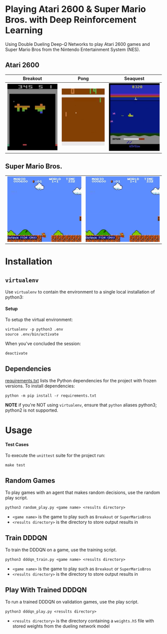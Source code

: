 # Playing Atari 2600 & Super Mario Bros. with Deep Reinforcement Learning

Using Double Dueling Deep-_Q_ Networks to play Atari 2600 games and Super
Mario Bros from the Nintendo Entertainment System (NES).

## Atari 2600 

| Breakout              | Pong              | Seaquest              |
|:---------------------:|:-----------------:|:---------------------:|
| ![](img/Breakout.png) | ![](img/Pong.png) | ![](img/Seaquest.png) |

## Super Mario Bros.

|                              |                              | 
|:----------------------------:|:----------------------------:|
| ![](img/SuperMarioBros1.png) | ![](img/SuperMarioBros2.png) | 



# Installation

## `virtualenv`

Use `virtualenv` to contain the environment to a single
local installation of python3:

#### Setup

To setup the virtual environment:

```shell
virtualenv -p python3 .env
source .env/bin/activate
```

When you've concluded the session:

```shell
deactivate
```

## Dependencies

[requirements.txt](requirements.txt) lists the Python dependencies for the
project with frozen versions. To install dependencies:

```shell
python -m pip install -r requirements.txt
```

**NOTE** if you're NOT using `virtualenv`, ensure that `python` aliases
python3; python2 is not supported.



# Usage

#### Test Cases

To execute the `unittest` suite for the project run:

```shell
make test
```

## Random Games

To play games with an agent that makes random decisions, use the random play
script.

```shell
python3 random_play.py <game name> <results directory>
```

-   `<game name>` is the game to play such as `Breakout` or `SuperMarioBros`
-   `<results directory>` is the directory to store output results in

## Train DDDQN

To train the DDDQN on a game, use the training script.

```shell
python3 dddqn_train.py <game name> <results directory>
```

-   `<game name>` is the game to play such as `Breakout` or `SuperMarioBros`
-   `<results directory>` is the directory to store output results in

## Play With Trained DDDQN

To run a trained DDDQN on validation games, use the play script.

```shell
python3 dddqn_play.py <results directory>
```

-   `<results directory>` is the directory containing a `weights.h5` file
    with stored weights from the dueling network model
